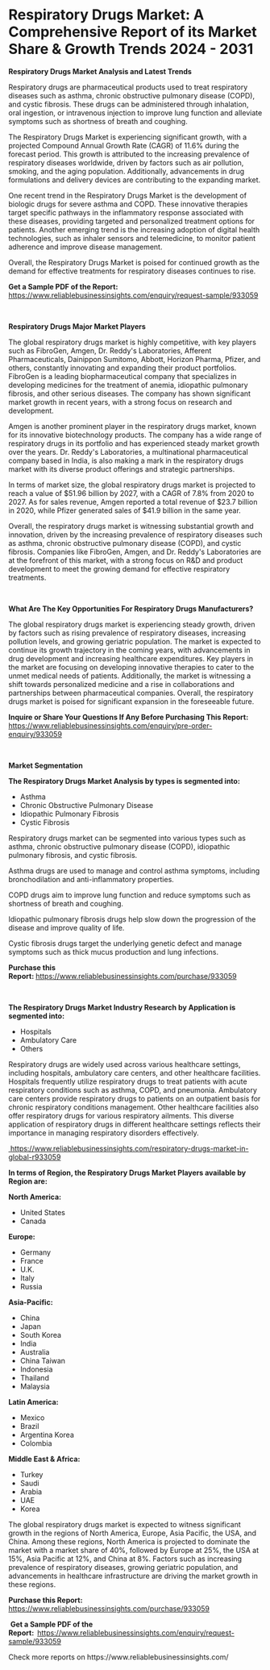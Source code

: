 <p><h1>Respiratory Drugs Market: A Comprehensive Report of its Market Share & Growth Trends 2024 - 2031</h1></p><p><strong>Respiratory Drugs Market Analysis and Latest Trends</strong></p>
<p><p>Respiratory drugs are pharmaceutical products used to treat respiratory diseases such as asthma, chronic obstructive pulmonary disease (COPD), and cystic fibrosis. These drugs can be administered through inhalation, oral ingestion, or intravenous injection to improve lung function and alleviate symptoms such as shortness of breath and coughing.</p><p>The Respiratory Drugs Market is experiencing significant growth, with a projected Compound Annual Growth Rate (CAGR) of 11.6% during the forecast period. This growth is attributed to the increasing prevalence of respiratory diseases worldwide, driven by factors such as air pollution, smoking, and the aging population. Additionally, advancements in drug formulations and delivery devices are contributing to the expanding market.</p><p>One recent trend in the Respiratory Drugs Market is the development of biologic drugs for severe asthma and COPD. These innovative therapies target specific pathways in the inflammatory response associated with these diseases, providing targeted and personalized treatment options for patients. Another emerging trend is the increasing adoption of digital health technologies, such as inhaler sensors and telemedicine, to monitor patient adherence and improve disease management.</p><p>Overall, the Respiratory Drugs Market is poised for continued growth as the demand for effective treatments for respiratory diseases continues to rise.</p></p>
<p><strong>Get a Sample PDF of the Report:&nbsp;</strong> <a href="https://www.reliablebusinessinsights.com/enquiry/request-sample/933059">https://www.reliablebusinessinsights.com/enquiry/request-sample/933059</a></p>
<p>&nbsp;</p>
<p><strong>Respiratory Drugs Major Market Players</strong></p>
<p><p>The global respiratory drugs market is highly competitive, with key players such as FibroGen, Amgen, Dr. Reddy's Laboratories, Afferent Pharmaceuticals, Dainippon Sumitomo, Abbott, Horizon Pharma, Pfizer, and others, constantly innovating and expanding their product portfolios. FibroGen is a leading biopharmaceutical company that specializes in developing medicines for the treatment of anemia, idiopathic pulmonary fibrosis, and other serious diseases. The company has shown significant market growth in recent years, with a strong focus on research and development.</p><p>Amgen is another prominent player in the respiratory drugs market, known for its innovative biotechnology products. The company has a wide range of respiratory drugs in its portfolio and has experienced steady market growth over the years. Dr. Reddy's Laboratories, a multinational pharmaceutical company based in India, is also making a mark in the respiratory drugs market with its diverse product offerings and strategic partnerships.</p><p>In terms of market size, the global respiratory drugs market is projected to reach a value of $51.96 billion by 2027, with a CAGR of 7.8% from 2020 to 2027. As for sales revenue, Amgen reported a total revenue of $23.7 billion in 2020, while Pfizer generated sales of $41.9 billion in the same year.</p><p>Overall, the respiratory drugs market is witnessing substantial growth and innovation, driven by the increasing prevalence of respiratory diseases such as asthma, chronic obstructive pulmonary disease (COPD), and cystic fibrosis. Companies like FibroGen, Amgen, and Dr. Reddy's Laboratories are at the forefront of this market, with a strong focus on R&D and product development to meet the growing demand for effective respiratory treatments.</p></p>
<p>&nbsp;</p>
<p><strong>What Are The Key Opportunities For Respiratory Drugs Manufacturers?</strong></p>
<p><p>The global respiratory drugs market is experiencing steady growth, driven by factors such as rising prevalence of respiratory diseases, increasing pollution levels, and growing geriatric population. The market is expected to continue its growth trajectory in the coming years, with advancements in drug development and increasing healthcare expenditures. Key players in the market are focusing on developing innovative therapies to cater to the unmet medical needs of patients. Additionally, the market is witnessing a shift towards personalized medicine and a rise in collaborations and partnerships between pharmaceutical companies. Overall, the respiratory drugs market is poised for significant expansion in the foreseeable future.</p></p>
<p><strong>Inquire or Share Your Questions If Any Before Purchasing This Report:</strong> <a href="https://www.reliablebusinessinsights.com/enquiry/pre-order-enquiry/933059">https://www.reliablebusinessinsights.com/enquiry/pre-order-enquiry/933059</a></p>
<p>&nbsp;</p>
<p><strong>Market Segmentation</strong></p>
<p><strong>The Respiratory Drugs Market Analysis by types is segmented into:</strong></p>
<p><ul><li>Asthma</li><li>Chronic Obstructive Pulmonary Disease</li><li>Idiopathic Pulmonary Fibrosis</li><li>Cystic Fibrosis</li></ul></p>
<p><p>Respiratory drugs market can be segmented into various types such as asthma, chronic obstructive pulmonary disease (COPD), idiopathic pulmonary fibrosis, and cystic fibrosis. </p><p>Asthma drugs are used to manage and control asthma symptoms, including bronchodilation and anti-inflammatory properties. </p><p>COPD drugs aim to improve lung function and reduce symptoms such as shortness of breath and coughing. </p><p>Idiopathic pulmonary fibrosis drugs help slow down the progression of the disease and improve quality of life. </p><p>Cystic fibrosis drugs target the underlying genetic defect and manage symptoms such as thick mucus production and lung infections.</p></p>
<p><strong>Purchase this Report:&nbsp;</strong><a href="https://www.reliablebusinessinsights.com/purchase/933059">https://www.reliablebusinessinsights.com/purchase/933059</a></p>
<p>&nbsp;</p>
<p><strong>The Respiratory Drugs Market Industry Research by Application is segmented into:</strong></p>
<p><ul><li>Hospitals</li><li>Ambulatory Care</li><li>Others</li></ul></p>
<p><p>Respiratory drugs are widely used across various healthcare settings, including hospitals, ambulatory care centers, and other healthcare facilities. Hospitals frequently utilize respiratory drugs to treat patients with acute respiratory conditions such as asthma, COPD, and pneumonia. Ambulatory care centers provide respiratory drugs to patients on an outpatient basis for chronic respiratory conditions management. Other healthcare facilities also offer respiratory drugs for various respiratory ailments. This diverse application of respiratory drugs in different healthcare settings reflects their importance in managing respiratory disorders effectively.</p></p>
<p><a href="https://www.reliablebusinessinsights.com/respiratory-drugs-market-in-global-r933059">&nbsp;https://www.reliablebusinessinsights.com/respiratory-drugs-market-in-global-r933059</a></p>
<p><strong>In terms of Region, the Respiratory Drugs Market Players available by Region are:</strong></p>
<p>
    <p> <strong> North America: </strong>
        <ul>
            <li>United States</li>
            <li>Canada</li>
        </ul>
        </p> 
    <p> <strong> Europe: </strong>
        <ul>
            <li>Germany</li>
            <li>France</li>
            <li>U.K.</li>
            <li>Italy</li>
            <li>Russia</li>
        </ul>
        </p> 
    <p> <strong> Asia-Pacific: </strong>
        <ul>
            <li>China</li>
            <li>Japan</li>
            <li>South Korea</li>
            <li>India</li>
            <li>Australia</li>
            <li>China Taiwan</li>
            <li>Indonesia</li>
            <li>Thailand</li>
            <li>Malaysia</li>
        </ul>
        </p> 
    <p> <strong> Latin America: </strong>
        <ul>
            <li>Mexico</li>
            <li>Brazil</li>
            <li>Argentina Korea</li>
            <li>Colombia</li>
        </ul>
        </p> 
    <p> <strong> Middle East & Africa: </strong>
        <ul>
            <li>Turkey</li>
            <li>Saudi</li>
            <li>Arabia</li>
            <li>UAE</li>
            <li>Korea</li>
        </ul>
    </p>
    </p>
<p><p>The global respiratory drugs market is expected to witness significant growth in the regions of North America, Europe, Asia Pacific, the USA, and China. Among these regions, North America is projected to dominate the market with a market share of 40%, followed by Europe at 25%, the USA at 15%, Asia Pacific at 12%, and China at 8%. Factors such as increasing prevalence of respiratory diseases, growing geriatric population, and advancements in healthcare infrastructure are driving the market growth in these regions.</p></p>
<p><strong>Purchase this Report: </strong><a href="https://www.reliablebusinessinsights.com/purchase/933059">https://www.reliablebusinessinsights.com/purchase/933059</a></p>
<p>&nbsp;<strong>Get a Sample PDF of the Report:&nbsp;&nbsp;</strong><a href="https://www.reliablebusinessinsights.com/enquiry/request-sample/933059">https://www.reliablebusinessinsights.com/enquiry/request-sample/933059</a></p>
<p><strong></strong></p>
<p>Check more reports on https://www.reliablebusinessinsights.com/</p>